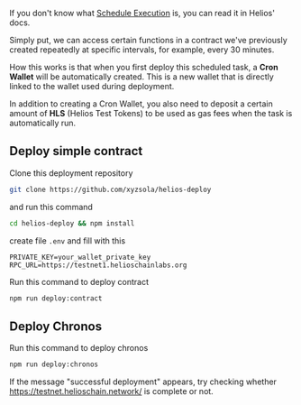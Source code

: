 
If you don't know what [Schedule Execution](https://hub.helioschain.network/docs/innovate/advanced-use-cases/autonomous-chronos-tasks "https://hub.helioschain.network/docs/innovate/advanced-use-cases/autonomous-chronos-tasks") is, you can read it in Helios' docs.

Simply put, we can access certain functions in a contract we've previously created repeatedly at specific intervals, for example, every 30 minutes.

How this works is that when you first deploy this scheduled task, a **Cron Wallet** will be automatically created. This is a new wallet that is directly linked to the wallet used during deployment.

In addition to creating a Cron Wallet, you also need to deposit a certain amount of **HLS** (Helios Test Tokens) to be used as gas fees when the task is automatically run.

## Deploy simple contract
Clone this deployment repository
```bash
git clone https://github.com/xyzsola/helios-deploy
```
and run this command
```bash
cd helios-deploy && npm install
```
create file `.env` and fill with this
```
PRIVATE_KEY=your_wallet_private_key
RPC_URL=https://testnet1.helioschainlabs.org
```
Run this command to deploy contract
```bash
npm run deploy:contract
```
## Deploy Chronos
Run this command to deploy chronos
```bash
npm run deploy:chronos
```
If the message "successful deployment" appears, try checking whether https://testnet.helioschain.network/ is complete or not.
